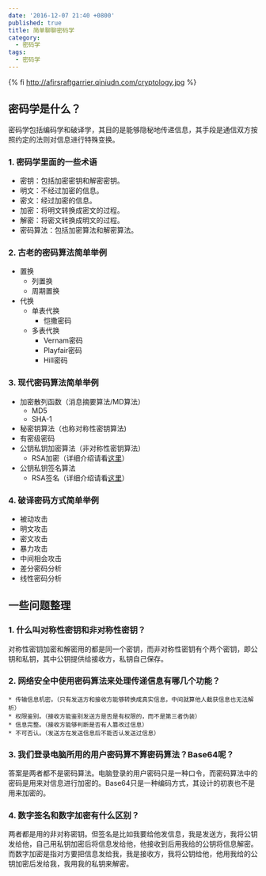 ```yaml
---
date: '2016-12-07 21:40 +0800'
published: true
title: 简单聊聊密码学
category:
  - 密码学
tags:
  - 密码学
---
```

{% fi http://afirsraftgarrier.qiniudn.com/cryptology.jpg %}
## 密码学是什么？

密码学包括编码学和破译学，其目的是能够隐秘地传递信息，其手段是通信双方按照约定的法则对信息进行特殊变换。

### 1. 密码学里面的一些术语

* 密钥：包括加密密钥和解密密钥。
* 明文：不经过加密的信息。
* 密文：经过加密的信息。
* 加密：将明文转换成密文的过程。
* 解密：将密文转换成明文的过程。
* 密码算法：包括加密算法和解密算法。

### 2. 古老的密码算法简单举例

* 置换
	* 列置换
    * 周期置换
* 代换
	* 单表代换
    	* 恺撒密码
    * 多表代换
    	* Vernam密码
        * Playfair密码
        * Hill密码

### 3. 现代密码算法简单举例

* 加密散列函数（消息摘要算法/MD算法）
	* MD5
    * SHA-1
* 秘密钥算法（也称对称性密钥算法)
* 有密级密码
* 公钥私钥加密算法（非对称性密钥算法）
	* RSA加密（详细介绍请看[这里](http://www.befuncool.com/2016/12/16/2016-12-16-cool-rsa)）
* 公钥私钥签名算法
	* RSA签名（详细介绍请看[这里](http://www.befuncool.com/2016/12/16/2016-12-16-cool-rsa)）
    
### 4. 破译密码方式简单举例

* 被动攻击
* 明文攻击
* 密文攻击
* 暴力攻击
* 中间相会攻击
* 差分密码分析
* 线性密码分析

## 一些问题整理

### 1. 什么叫对称性密钥和非对称性密钥？

对称性密钥加密和解密用的都是同一个密钥，而非对称性密钥有个两个密钥，即公钥和私钥，其中公钥提供给接收方，私钥自己保存。

### 2. 网络安全中使用密码算法来处理传递信息有哪几个功能？
	* 传输信息机密。（只有发送方和接收方能够转换成真实信息，中间就算他人截获信息也无法解析）
    * 权限鉴别。（接收方能鉴别发送方是否是有权限的，而不是第三者伪装）
    * 信息完整。（接收方能够判断是否有人篡改过信息）
    * 不可否认。（发送方在发送信息后不能否认发送过信息）
### 3. 我们登录电脑所用的用户密码算不算密码算法？Base64呢？

答案是两者都不是密码算法。电脑登录的用户密码只是一种口令，而密码算法中的密码是用来对信息进行加密的。Base64只是一种编码方式，其设计的初衷也不是用来加密的。

### 4. 数字签名和数字加密有什么区别？

两者都是用的非对称密钥。但签名是比如我要给他发信息，我是发送方，我将公钥发给他，自己用私钥加密后将信息发给他，他接收到后用我给的公钥将信息解密。而数字加密是指对方要把信息发给我，我是接收方，我将公钥给他，他用我给的公钥加密后发给我，我用我的私钥来解密。





